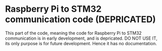Raspberry Pi to STM32 communication code (DEPRICATED)
=======================
This part of the code, meaning the code for Raspberry Pi to STM32 communication 
is in early development, and is depricated. DO NOT USE IT, 
its only purpose is for future development. Hence it has no documentation.
